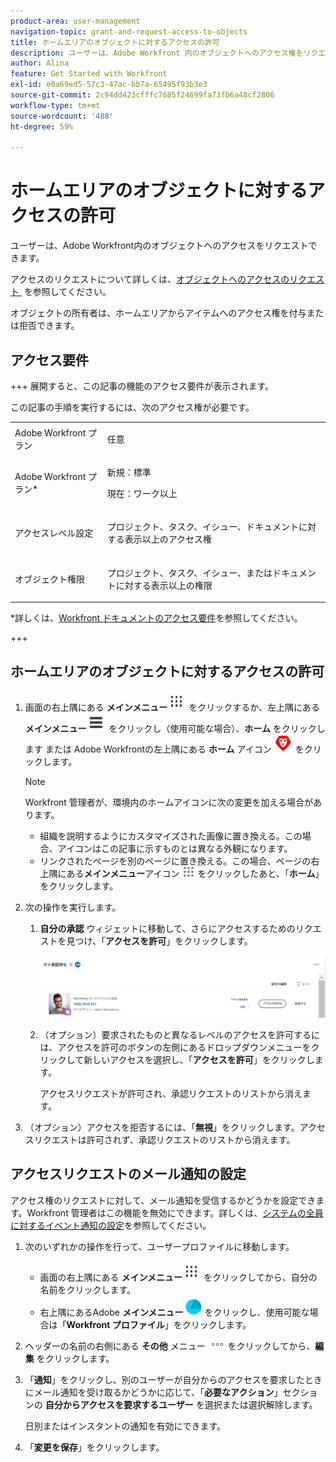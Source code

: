 ```yaml
---
product-area: user-management
navigation-topic: grant-and-request-access-to-objects
title: ホームエリアのオブジェクトに対するアクセスの許可
description: ユーザーは、Adobe Workfront 内のオブジェクトへのアクセス権をリクエストできます。アクセス権のリクエストについて詳しくは、オブジェクトへのアクセス権のリクエストを参照してください。
author: Alina
feature: Get Started with Workfront
exl-id: e0a69ed5-57c3-47ac-bb7a-65495f93b3e3
source-git-commit: 2c94dd423cfffc7685f24699fa73fb6a48cf2806
workflow-type: tm+mt
source-wordcount: '488'
ht-degree: 59%

---
```


# ホームエリアのオブジェクトに対するアクセスの許可

<!--Audited: 10/2024-->

ユーザーは、Adobe Workfront内のオブジェクトへのアクセスをリクエストできます。

アクセスのリクエストについて詳しくは、[&#x200B; オブジェクトへのアクセスのリクエスト &#x200B;](../../workfront-basics/grant-and-request-access-to-objects/request-access.md) を参照してください。

オブジェクトの所有者は、ホームエリアからアイテムへのアクセス権を付与または拒否できます。

## アクセス要件

+++ 展開すると、この記事の機能のアクセス要件が表示されます。

この記事の手順を実行するには、次のアクセス権が必要です。

<table style="table-layout:auto"> 
 <col> 
 <col> 
 <tbody> 
  <tr> 
   <td role="rowheader">Adobe Workfront プラン</td> 
   <td> <p>任意</p> </td> 
  </tr> 
  <tr> 
   <td role="rowheader">Adobe Workfront プラン*</td> 
   <td> <p>新規：標準</p> 
   <p>現在：ワーク以上</p> </td> 
  </tr> 
  <tr> 
   <td role="rowheader">アクセスレベル設定</td> 
   <td> <p>プロジェクト、タスク、イシュー、ドキュメントに対する表示以上のアクセス権</p> </td> 
  </tr> 
  <tr> 
   <td role="rowheader">オブジェクト権限</td> 
   <td> <p>プロジェクト、タスク、イシュー、またはドキュメントに対する表示以上の権限</p> </td> 
  </tr> 
 </tbody> 
</table>

*詳しくは、[Workfront ドキュメントのアクセス要件](/help/quicksilver/administration-and-setup/add-users/access-levels-and-object-permissions/access-level-requirements-in-documentation.md)を参照してください。

+++

## ホームエリアのオブジェクトに対するアクセスの許可

1. 画面の右上隅にある **メインメニュー**![](assets/dots-main-menu.png) をクリックするか、左上隅にある **メインメニュー**![](assets/lines-main-menu.png) をクリックし（使用可能な場合）、**ホーム** をクリックします
または
Adobe Workfrontの左上隅にある **ホーム** アイコン ![](assets/home-icon-30x29.png) をクリックします。

   >[!NOTE]
   >
   >Workfront 管理者が、環境内のホームアイコンに次の変更を加える場合があります。
   >
   >* 組織を説明するようにカスタマイズされた画像に置き換える。この場合、アイコンはこの記事に示すものとは異なる外観になります。
   >* リンクされたページを別のページに置き換える。この場合、ページの右上隅にある&#x200B;**メインメニュー**&#x200B;アイコン ![](assets/main-menu-icon.png) をクリックしたあと、「**ホーム**」をクリックします。

1. 次の操作を実行します。

   1. **自分の承認** ウィジェットに移動して、さらにアクセスするためのリクエストを見つけ、「**アクセスを許可**」をクリックします。

      ![&#x200B; リクエストを承認 &#x200B;](assets/request-for-access-to-project-in-new-home-approvals-widget.png)

   1. （オプション）要求されたものと異なるレベルのアクセスを許可するには、アクセスを許可のボタンの左側にあるドロップダウンメニューをクリックして新しいアクセスを選択し、「**アクセスを許可**」をクリックします。

      アクセスリクエストが許可され、承認リクエストのリストから消えます。

1. （オプション）アクセスを拒否するには、「**無視**」をクリックします。アクセスリクエストは許可されず、承認リクエストのリストから消えます。

## アクセスリクエストのメール通知の設定

アクセス権のリクエストに対して、メール通知を受信するかどうかを設定できます。Workfront 管理者はこの機能を無効にできます。詳しくは、[システムの全員に対するイベント通知の設定](../../administration-and-setup/manage-workfront/emails/configure-event-notifications-for-everyone-in-the-system.md)を参照してください。

1. 次のいずれかの操作を行って、ユーザープロファイルに移動します。

   * 画面の右上隅にある **メインメニュー**![](assets/dots-main-menu.png) をクリックしてから、自分の名前をクリックします。
   * 右上隅にあるAdobe **メインメニュー**![&#x200B; プロファイルアイコン &#x200B;](assets/adobe-blue-main-menu.png) をクリックし、使用可能な場合は「**Workfront プロファイル**」をクリックします。

1. ヘッダーの名前の右側にある **その他** メニュー ![&#x200B; その他のアイコン &#x200B;](assets/more-icon.png) をクリックしてから、**編集** をクリックします。
1. 「**通知**」をクリックし、別のユーザーが自分からのアクセスを要求したときにメール通知を受け取るかどうかに応じて、「**必要なアクション**」セクションの **自分からアクセスを要求するユーザー** を選択または選択解除します。

   日別またはインスタントの通知を有効にできます。

1. 「**変更を保存**」をクリックします。
